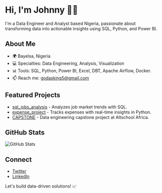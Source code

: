 # Hi, I'm Johnny 👨‍💻

I'm a Data Engineer and Analyst based Nigeria, passionate about transforming data into actionable insights using SQL, Python, and Power BI.

## About Me
- 🌍 Bayelsa, Nigeria
- 💻 Specialties: Data Engineering, Analysis, Visualization
- 📊 Tools: SQL, Python, Power BI, Excel, DBT, Apache Airflow, Docker.
- 📫 Reach me: [godasking5@gmail.com](godasking5@gmail.com)

## Featured Projects
- [sql_jobs_analysis](https://github.com/PraiseHack/sql_jobs_analysis) - Analyzes job market trends with SQL.
- [expense_project](https://github.com/PraiseHack/expense_project) - Tracks expenses with real-time insights in Python.
- [CAPSTONE](https://github.com/PraiseHack/alt-cap) - Data engineering capstone project at Altschool Africa.

## GitHub Stats
![GitHub Stats](https://github-readme-stats.vercel.app/api?username=PraiseHack&show_icons=true)

## Connect
- [Twitter](https://x.com/@haske_elroi)
- [LinkedIn](https://www.linkedin.com/in/praise-johnny-b1563a1b1?utm_source=share&utm_campaign=share_via&utm_content=profile&utm_medium=android_app)

Let's build data-driven solutions! 📈
